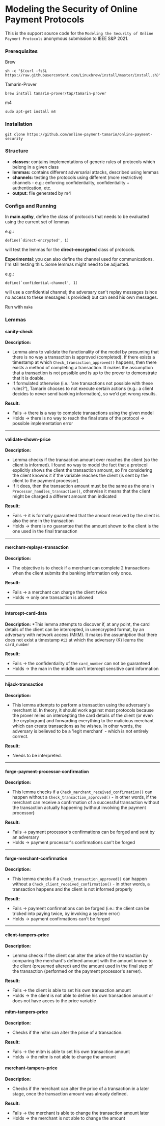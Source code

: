 # Modeling the Security of Online Payment Protocols

This is the support source code for the `Modeling the Security of Online Payment Protocols` anonymous submission to IEEE S&P 2021.

### Prerequisites

Brew
```
sh -c "$(curl -fsSL https://raw.githubusercontent.com/Linuxbrew/install/master/install.sh)"
```

Tamarin-Prover
```
brew install tamarin-prover/tap/tamarin-prover
```

m4
```
sudo apt-get install m4
```


### Installation

```
git clone https://github.com/online-payment-tamarin/online-payment-security
```

### Structure

* **classes:** contains implementations of generic rules of protocols which belong in a given class
* **lemmas:** contains different adversarial attacks, described using lemmas
* **channels:** testing the protocols using different (more restrictive) channels - e.g.: enforcing confidentiality, confidentiality + authentication, etc.
* **output:** file generated by m4


### Configs and Running

In **main.spthy**, define the class of protocols that needs to be evaluated using the current set of lemmas

e.g.:
```
define(`direct-encrypted', 1)
```

will test the lemmas for the **direct-encrypted** class of protocols.


**Experimental**: you can also define the channel used for communications. I'm still testing this.
Some lemmas might need to be adjusted. 

e.g.:
```
define(`confidential-channel', 1)
```

will use a confidential channel; the adversary can't replay messages (since no access to these messages is provided) but can send his own messages.


Run with `make`


### Lemmas

#### sanity-check
**Description:**
* Lemma aims to validate the functionality of the model by presuming that there is no way a transaction is approved (completed). If there exists a timestamp at which `Check_transaction_approved()` happens, then there exists a method of completing a transaction. It makes the assumption that a transaction is not possible and is up to the prover to demonstrate that it is doable. 
* If formulated otherwise (i.e.: 'are transactions not possible with these rules?'), Tamarin chooses to not execute certain actions (e.g.: a client decides to never send banking information), so we'd get wrong results.

**Result:**
* Fails -> there is a way to complete transactions using the given model
* Holds -> there is no way to reach the final state of the protocol -> possible implementation error

---

#### validate-shown-price
**Description:**
* Lemma checks if the transaction amount ever reaches the client (so the client is informed). I found no way to model the fact that a protocol explicitly shows the client the transaction amount, so I'm considering the client knowns it if the variable reaches the client (is sent by the client to the payment processor).
* If it does, then the transaction amount must be the same as the one in `Processor_handles_transaction()`, otherwise it means that the client might be charged a different amount than indicated

**Result:**
* Fails -> it is formally guaranteed that the amount received by the client is also the one in the transaction
* Holds -> there is no guarantee that the amount shown to the client is the one used in the final transaction

---

#### merchant-replays-transaction
**Description:**
* The objective is to check if a merchant can complete 2 transactions when the client submits the 
    banking information only once.

**Result:**
* Fails -> a merchant can charge the client twice
* Holds -> only one transaction is allowed

---

#### intercept-card-data
**Description:**
*This lemma attempts to discover if, at any point, the card details of the client can be intercepted, in unencrypted format, by an adversary with network access (MitM). It makes the assumtption that there does not exist a timestamp `#i2` at which the adversary (K) learns the `card_number`

**Result:**
* Fails -> the confidentiality of the `card_number` can not be guaranteed
* Holds -> the man in the middle can't intercept sensitive card information 

---

#### hijack-transaction
**Description:**
* This lemma attempts to perform a transaction using the adversary's merchant id. In theory, it should work against most protocols because the prover relies on intercepting the card details of the client (or even the cryptogram) and forwarding everything to the malicious merchant which can create transactions as he wishes. In other words, the adversary is believed to be a 'legit merchant' - which is not entirely correct.

**Result:**
* Needs to be interpreted.

---

#### forge-payment-processor-confirmation
**Description:**
* This lemma checks if a `Check_merchant_received_confirmation()` can happen without a `Check_transaction_approved()` - in other words, if the merchant can receive a confirmation of a successful transaction without the transaction actually happening (without involving the payment processor)

**Result:**
* Fails -> payment processor's confirmations can be forged and sent by an adversary
* Holds -> payment processor's confirmations can't be forged

---

#### forge-merchant-confirmation
**Description:**
* This lemma checks if a `Check_transaction_approved()` can happen without a `Check_client_received_confirmation()` - in other words, a transaction happens and the client is not informed properly

**Result:**
* Fails -> payment confirmations can be forged (i.e.: the client can be tricked into paying twice, by invoking a system error)
* Holds -> payment confirmations can't be forged

---

#### client-tampers-price
**Description:**
* Lemma checks if the client can alter the price of the transaction by comparing the merchant's defined amount with the amount known to the client (presumed altered) and the amount used in the final step of the transaction (performed on the payment processor's server).

**Result:**
* Fails -> the client is able to set his own transaction amount
* Holds -> the client is not able to define his own transaction amount or does not have acces to the price variable


#### mitm-tampers-price
**Description:**
* Checks if the mitm can alter the price of a transaction.

**Result:**
* Fails -> the mitm is able to set his own transaction amount
* Holds -> the mitm is not able to change the amount


#### merchant-tampers-price
**Description:**
* Checks if the merchant can alter the price of a transaction in a later stage, once the transaction amount was already defined. 

**Result:**
* Fails -> the merchant is able to change the transaction amount later
* Holds -> the merchant is not able to change the amount
